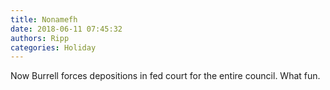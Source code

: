 ```yaml
---
title: Nonamefh
date: 2018-06-11 07:45:32
authors: Ripp
categories: Holiday
---
```


 Now Burrell forces depositions in fed court for the entire council. What fun.
